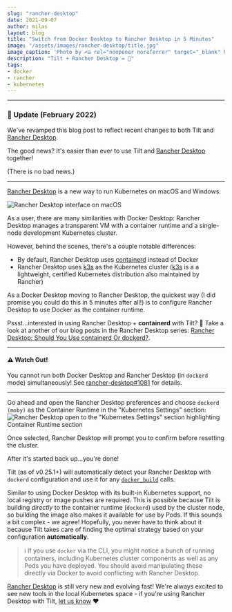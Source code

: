 ```yaml
---
slug: "rancher-desktop"
date: 2021-09-07
author: milas
layout: blog
title: "Switch from Docker Desktop to Rancher Desktop in 5 Minutes"
image: "/assets/images/rancher-desktop/title.jpg"
image_caption: 'Photo by <a rel="noopener noreferrer" target="_blank" href="https://unsplash.com/@timwilson7">Tim Wilson</a>'
description: "Tilt + Rancher Desktop = 🤘"
tags:
- docker
- rancher
- kubernetes
---
```


---
### 📣 Update (February 2022)
We've revamped this blog post to reflect recent changes to both Tilt and [Rancher Desktop][rancher-desktop].

The good news? It's easier than ever to use Tilt and [Rancher Desktop][rancher-desktop] together!

(There is no bad news.)

---

[Rancher Desktop][rancher-desktop] is a new way to run Kubernetes on macOS and Windows.

![Rancher Desktop interface on macOS](/assets/images/rancher-desktop/rancher-desktop.png)

As a user, there are many similarities with Docker Desktop: Rancher Desktop manages a transparent VM with a container runtime and a single-node development Kubernetes cluster.

However, behind the scenes, there's a couple notable differences:
 * By default, Rancher Desktop uses [containerd][] instead of Docker
 * Rancher Desktop uses [k3s][] as the Kubernetes cluster ([k3s][] is a a lightweight, certified Kubernetes distribution also maintained by Rancher)

As a Docker Desktop moving to Rancher Desktop, the quickest way (I did promise you could do this in 5 minutes after all!) is to configure Rancher Desktop to use Docker as the container runtime. 

Pssst...interested in using Rancher Desktop + **containerd** with Tilt? 👀
Take a look at another of our blog posts in the Rancher Desktop series: [Rancher Desktop: Should You Use containerd Or dockerd?][blog-rancher-desktop-runtimes].

---
#### ⚠️ Watch Out!
You cannot run both Docker Desktop and Rancher Desktop (in `dockerd` mode) simultaneously!
See [rancher-desktop#1081][rd-issues-1081] for details.

---

Go ahead and open the Rancher Desktop preferences and choose `dockerd (moby)` as the Container Runtime in the "Kubernetes Settings" section:
![Rancher Desktop open to the "Kubernetes Settings" section highlighting Container Runtime section](/assets/images/rancher-desktop/rancher-desktop-runtime.png)

Once selected, Rancher Desktop will prompt you to confirm before resetting the cluster.

After it's started back up...you're done!

Tilt (as of v0.25.1+) will automatically detect your Rancher Desktop with `dockerd` configuration and use it for any [`docker_build`][tiltfile-docker-build] calls.

Similar to using Docker Desktop with its built-in Kubernetes support, no local registry or image pushes are required.
This is possible because Tilt is building _directly_ to the container runtime (`dockerd`) used by the cluster node, so building the image also makes it available for use by Pods.
If this sounds a bit complex - we agree!
Hopefully, you never have to think about it because Tilt takes care of finding the optimal strategy based on your configuration **automatically**.

> ℹ️ If you use `docker` via the CLI, you might notice a bunch of running containers, including Kubernetes cluster components as well as any Pods you have deployed.
> You should avoid manipulating these directly via Docker to avoid conflicting with Rancher Desktop.

[Rancher Desktop][rancher-desktop] is still very new and evolving fast!
We're always excited to see new tools in the local Kubernetes space - if you're using Rancher Desktop with Tilt, [let us know][tilt-contact] ❤️

[blog-rancher-desktop-runtimes]: /2022/03/04/rancher-desktop-container-runtimes.html
[containerd]: https://containerd.io/
[k3s]: https://k3s.io/
[rancher-desktop]: https://rancherdesktop.io/
[rd-issues-1081]: https://github.com/rancher-sandbox/rancher-desktop/issues/1081
[tilt-contact]: https://tilt.dev/contact
[tiltfile-custom-build]: https://docs.tilt.dev/api.html#api.custom_build
[tiltfile-docker-build]: https://docs.tilt.dev/api.html#api.docker_build
